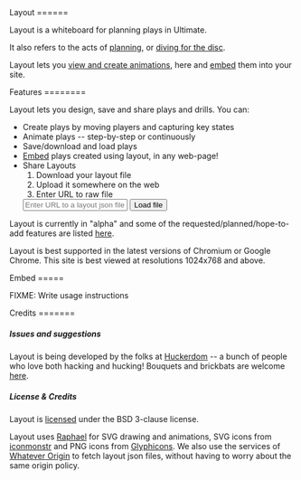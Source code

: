<section id="about">
Layout
======

Layout is a whiteboard for planning plays in Ultimate.

It also refers to the acts of
[planning](http://www.dict.org/bin/Dict?Form=Dict2&Database=*&Query=layout), or
[diving for the disc](http://www.ultipedia.org/wiki/Layout).

Layout lets you [view and create animations](#demo), here and [embed](#embed) them into your site.
</section>

<section id="features">
Features
========

Layout lets you design, save and share plays and drills.  You can:

- Create plays by moving players and capturing key states
- Animate plays -- step-by-step or continuously
- Save/download and load plays
- [Embed](#embed) plays created using layout, in any web-page!
- Share Layouts
    1. Download your layout file
    2. Upload it somewhere on the web
    3. Enter URL to raw file
    <form action="#demo" method="GET">
    <input type="text" name="q" value="" placeholder="Enter URL to a layout json file"/>
    <input type="submit" value="Load file"/>
    </form>

Layout is currently in "alpha" and some of the requested/planned/hope-to-add
features are listed
[here](https://raw.github.com/huckerdom/layout/master/todo.org).

Layout is best supported in the latest versions of Chromium or Google
Chrome.  This site is best viewed at resolutions 1024x768 and above.
</section>

<section id="demo">
<div class="layout" width="900" height="450" data-mode="edit">
<script src="static/js/game.js"></script>
</div>
</section>


<section id="embed">
Embed
=====

FIXME: Write usage instructions
</section>

<section id="credits">
Credits
=======

##### Issues and suggestions

Layout is being developed by the folks at
[Huckerdom](https://github.com/huckerdom) -- a bunch of people who love
both hacking and hucking! Bouquets and brickbats are welcome
[here](https://github.com/huckerdom/layout/issues).

##### License & Credits

Layout is
[licensed](https://raw.github.com/huckerdom/layout/master/LICENSE) under
the BSD 3-clause license.

Layout uses [Raphael](http://raphaeljs.com) for SVG drawing and
animations, SVG icons from [iconmonstr](http://iconmonstr.com/) and
PNG icons from [Glyphicons](http://glyphicons.com).  We also use the
services of [Whatever Origin](http://whateverorigin.org) to fetch
layout json files, without having to worry about the same origin
policy.
</section>
